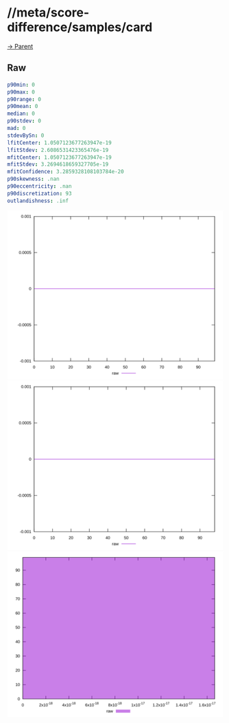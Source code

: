 
# //meta/score-difference/samples/card

[→ Parent](../..)


## Raw


```yaml
p90min: 0
p90max: 0
p90range: 0
p90mean: 0
median: 0
p90stdev: 0
mad: 0
stdevBySn: 0
lfitCenter: 1.0507123677263947e-19
lfitStdev: 2.6086531423365476e-19
mfitCenter: 1.0507123677263947e-19
mfitStdev: 3.2694618659327705e-19
mfitConfidence: 3.2859328108103784e-20
p90skewness: .nan
p90eccentricity: .nan
p90discretization: 93
outlandishness: .inf

```

![PLOT: raw-values](./raw/values.svg)![PLOT: raw-sorted](./raw/sorted.svg)![PLOT: raw-histogram](./raw/histogram.svg)